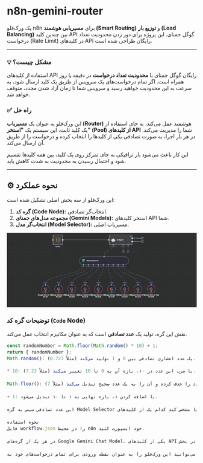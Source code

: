 # n8n-gemini-router

یک ورک‌فلو n8n برای **مسیریابی هوشمند (Smart Routing)** و **توزیع بار (Load Balancing)** بین چندین کلید API گوگل جمنای. این پروژه برای دور زدن محدودیت تعداد درخواست (Rate Limit) در کلیدهای API رایگان طراحی شده است.

---

### 💡 مشکل چیست؟

استفاده از کلیدهای API رایگان گوگل جمنای با **محدودیت تعداد درخواست** در دقیقه یا روز همراه است. اگر تمام درخواست‌های یک سرویس از طریق یک کلید ارسال شود، به سرعت به این محدودیت خواهید رسید و سرویس شما تا زمان آزاد شدن مجدد، متوقف خواهد شد.

### ✅ راه حل

این ورک‌فلو به عنوان یک **مسیریاب (Router)** هوشمند عمل می‌کند. به جای استفاده از یک کلید ثابت، این سیستم یک **"استخر" (Pool) از کلیدهای API** شما را مدیریت می‌کند. در هر بار اجرا، به صورت تصادفی یکی از کلیدها را انتخاب کرده و درخواست را از طریق آن ارسال می‌کند.

این کار باعث می‌شود بار ترافیکی به جای تمرکز روی یک کلید، بین همه کلیدها تقسیم شود و احتمال رسیدن به محدودیت به شدت کاهش یابد.

---

## ⚙️ نحوه عملکرد

این ورک‌فلو از سه بخش اصلی تشکیل شده است:

1.  **گره کد (Code Node):** انتخاب‌گر تصادفی.
2.  **مجموعه مدل‌های جمنای (Gemini Models):** استخر کلیدهای API شما.
3.  **انتخاب‌گر مدل (Model Selector):** مسیریاب اصلی.

![نمای ورک‌فلو n8n-gemini-router](https://github.com/UnsureAboli/n8n-gemini-balancer/raw/main/image_2025-09-05_003759571.png)

### توضیحات گره کد (`Code` Node)

نقش این گره، تولید یک **عدد تصادفی** است که به عنوان مکانیزم انتخاب عمل می‌کند.

```javascript
const randomNumber = Math.floor(Math.random() * 10) + 1;
return { randomNumber };
Math.random(): یک عدد اعشاری تصادفی بین 0 و 1 تولید می‌کند (مثلاً 0.723).

* 10: با ضرب این عدد در ۱۰، بازه آن به 0 تا 10 تغییر می‌کند (مثلاً 7.23).

Math.floor(): قسمت اعشاری عدد را حذف کرده و آن را به یک عدد صحیح تبدیل می‌کند (مثلاً 7).

+ 1: با اضافه کردن ۱، بازه نهایی به ۱ تا ۱۰ تبدیل می‌شود.

این عدد تصادفی سپس به گره Model Selector ارسال می‌شود تا مشخص کند کدام یک از کلیدهای API باید در آن اجرا استفاده شود.

نحوه استفاده
فایل workflow.json را در محیط n8n خود ایمپورت کنید.

در هر یک از گره‌های Google Gemini Chat Model، یکی از کلیدهای API رایگان خود را در بخش Credentials وارد کنید.

تمام! اکنون می‌توانید این ورک‌فلو را به عنوان نقطه ورودی برای تمام درخواست‌های خود به Gemini استفاده کنید.
